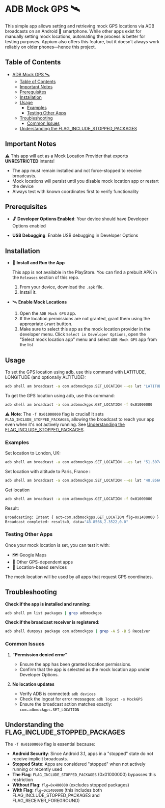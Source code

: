 # ADB Mock GPS 🛰️

This simple app allows setting and retrieving mock GPS locations via ADB broadcasts on an Android 📱 smartphone. While other apps exist for manually setting mock locations, automating the process is better for testing purposes. Appium also offers this feature, but it doesn’t always work reliably on older phones—hence this project.

## Table of Contents

- [ADB Mock GPS 🛰️](#adb-mock-gps-️)
  - [Table of Contents](#table-of-contents)
  - [Important Notes](#important-notes)
  - [Prerequisites](#prerequisites)
  - [Installation](#installation)
  - [Usage](#usage)
    - [Examples](#examples)
    - [Testing Other Apps](#testing-other-apps)
  - [Troubleshooting](#troubleshooting)
    - [Common Issues](#common-issues)
  - [Understanding the FLAG_INCLUDE_STOPPED_PACKAGES](#understanding-the-flag_include_stopped_packages)

## Important Notes

⚠️ This app will act as a Mock Location Provider that exports **UNRESTRICTED** intents!

- The app must remain installed and not force-stopped to receive broadcasts.
- Mock locations will persist until you disable mock location app or restart the device
- Always test with known coordinates first to verify functionality

## Prerequisites

- 🔓 **Developer Options Enabled**: Your device should have Developer Options enabled

- **USB Debugging**: Enable USB debugging in Developer Options

## Installation

- 📲 **Install and Run the App**

  This app is not available in the PlayStore. You can find a prebuilt APK in the `Releases` section of this repo.

  1. From your device, download the `.apk` file.
  2. Install it.

- 🛰️ **Enable Mock Locations**

  1. Open the `ADB Mock GPS` app.
  2. If the location permissions are not granted, grant them using the appropriate `Grant` buttton.
  3. Make sure to select this app as the mock location provider in the developer menu. Click `Select in Developer Options`, open the "Select mock location app" menu and select `ADB Mock GPS` app from the list

## Usage

To set the GPS location using adb, use this command with LATITUDE, LONGITUDE (and optionally ALTITUDE):

```bash
adb shell am broadcast -a com.adbmockgps.SET_LOCATION --es lat "LATITUDE" --es lon "LONGITUDE" [--es alt "ALTITUDE"] -f 0x01000000
```

To get the GPS location using adb, use this command:

```bash
adb shell am broadcast -a com.adbmockgps.GET_LOCATION -f 0x01000000
```

⚠️ **Note**: The `-f 0x01000000` flag is crucial! It sets `FLAG_INCLUDE_STOPPED_PACKAGES`, allowing the broadcast to reach your app even when it's not actively running. See [Understanding the FLAG_INCLUDE_STOPPED_PACKAGES](#understanding-the-flag_include_stopped_packages).

### Examples

Set location to London, UK:

```bash
adb shell am broadcast -a com.adbmockgps.SET_LOCATION --es lat "51.5074" --es lon "-0.1278" -f 0x01000000
```

Set location with altitude to Paris, France :

```bash
adb shell am broadcast -a com.adbmockgps.SET_LOCATION --es lat "48.8566" --es lon "2.3522" --es alt "35" -f 0x01000000
```

Get location

```bash
adb shell am broadcast -a com.adbmockgps.GET_LOCATION -f 0x01000000
```

Result:

```bash
Broadcasting: Intent { act=com.adbmockgps.GET_LOCATION flg=0x1400000 }
Broadcast completed: result=0, data="48.8566,2.3522,0.0"
```

### Testing Other Apps

Once your mock location is set, you can test it with:

- 🗺️ Google Maps
- 🚗 Other GPS-dependent apps
- 📍 Location-based services

The mock location will be used by all apps that request GPS coordinates.

## Troubleshooting

**Check if the app is installed and running:**

```bash
adb shell pm list packages | grep adbmockgps
```

**Check if the broadcast receiver is registered:**

```bash
adb shell dumpsys package com.adbmockgps | grep -A 5 -B 5 Receiver
```

### Common Issues

1. **"Permission denied error"**

   - Ensure the app has been granted location permissions.
   - Confirm that the app is selected as the mock location app under Developer Options.

2. **No location updates**

   - Verify ADB is connected: `adb devices`
   - Check the logcat for error messages: `adb logcat -s MockGPS`
   - Ensure the broadcast action matches exactly: `com.adbmockgps.SET_LOCATION`

## Understanding the FLAG_INCLUDE_STOPPED_PACKAGES

The `-f 0x01000000` flag is essential because:

- **Android Security**: Since Android 3.1, apps in a "stopped" state do not receive implicit broadcasts.
- **Stopped State**: Apps are considered "stopped" when not actively running or recently used
- **The Flag**: `FLAG_INCLUDE_STOPPED_PACKAGES` (0x01000000) bypasses this restriction
- **Without Flag**: `flg=0x400000` (excludes stopped packages)
- **With Flag**: `flg=0x1400000` (this includes both FLAG_INCLUDE_STOPPED_PACKAGES and FLAG_RECEIVER_FOREGROUND)
